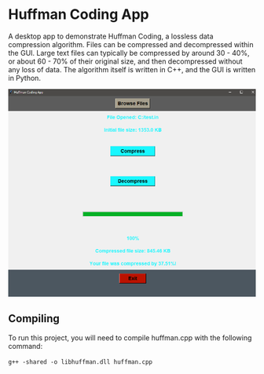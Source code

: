 # Huffman Coding App
A desktop app to demonstrate Huffman Coding, a lossless data compression algorithm. Files can be compressed and decompressed within the GUI. Large text files can typically be compressed by around 30 - 40%, or about 60 - 70% of their original size, and then decompressed without any loss of data. The algorithm itself is written in C++, and the GUI is written in Python.

![Screenshot](Huffman.PNG)

## Compiling

To run this project, you will need to compile huffman.cpp with the following command:

`g++ -shared -o libhuffman.dll huffman.cpp`
